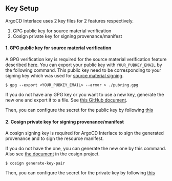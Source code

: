 ## Key Setup

ArgoCD Interlace uses 2 key files for 2 features respectively.

1. GPG public key for source material verification
2. Cosign private key for signing provenance/manifest

#### 1. GPG public key for source material verification

A GPG verification key is required for the source material verification feature described [here](../README.md#additional-features).
You can export your public key with `YOUR_PUBKEY_EMAIL` by the following command.
This public key need to be corresponding to your signing key which was used for [source material signing](signing_source_material.md).

```
$ gpg --export <YOUR_PUBKEY_EMAIL> --armor > ./pubring.gpg
```

If you do not have any GPG key or you want to use a new key, generate the new one and export it to a file. See [this GitHub document](https://docs.github.com/en/free-pro-team@latest/github/authenticating-to-github/generating-a-new-gpg-key).


Then, you can configure the secret for the public key by following [this](../README.md#additional-features)

#### 2. Cosign private key for signing provenance/manifest
A cosign signing key is required for ArgoCD Interlace to sign the generated provenance and to sign the resource manifest.

If you do not have the one, you can generate the new one by this command. Also see [the document](https://github.com/sigstore/cosign/blob/main/doc/cosign_generate-key-pair.md) in the cosign project.

```
$ cosign generate-key-pair
```

Then, you can configure the secret for the private key by following [this](../README.md#additional-features)
